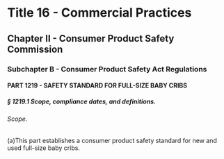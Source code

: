
# Title 16 - Commercial Practices
## Chapter II - Consumer Product Safety Commission
### Subchapter B - Consumer Product Safety Act Regulations
#### PART 1219 - SAFETY STANDARD FOR FULL-SIZE BABY CRIBS
##### § 1219.1 Scope, compliance dates, and definitions.
###### Scope.

(a)This part establishes a consumer product safety standard for new and used full-size baby cribs.
